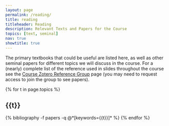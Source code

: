 ```yaml
---
layout: page
permalink: /reading/
title: reading
titleheader: Reading
description: Relevant Texts and Papers for the Course
topics: [text, seminal]
nav: true
showtitle: true
---
```


The primary textbooks that could be useful are listed here, as well as other seminal papers for different topics we will discuss in the course. For a (nearly) complete list of the reference used in slides throughout the course see the [Course Zotero Reference Group](https://www.zotero.org/groups/2621805/dkma/) page (you may need to request access to join the group to see papers).


<div class="publications">

{% for t in page.topics %}
  <h2 >{{t}}</h2>
  {% bibliography -f papers -q @*[keywords={{t}}]* %}
{% endfor %}

</div>
